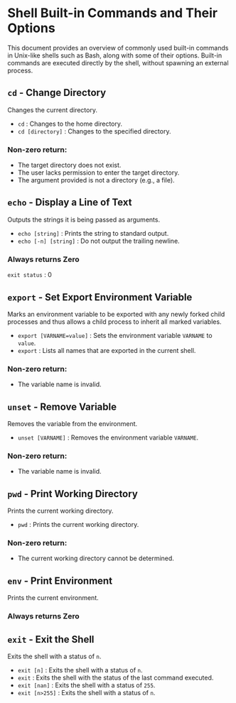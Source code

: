 # Shell Built-in Commands and Their Options

This document provides an overview of commonly used built-in commands in Unix-like shells such as Bash, along with some of their options. Built-in commands are executed directly by the shell, without spawning an external process.

## `cd` - Change Directory

Changes the current directory.

- `cd` : Changes to the home directory.
- `cd [directory]` : Changes to the specified directory.

### Non-zero return:
- The target directory does not exist.
- The user lacks permission to enter the target directory.
- The argument provided is not a directory (e.g., a file).

## `echo` - Display a Line of Text

Outputs the strings it is being passed as arguments.

- `echo [string]` : Prints the string to standard output.
- `echo [-n] [string]` : Do not output the trailing newline.

### Always returns Zero

`exit status` : 0

## `export` - Set Export Environment Variable

Marks an environment variable to be exported with any newly forked child processes and thus allows a child process to inherit all marked variables.

- `export [VARNAME=value]` : Sets the environment variable `VARNAME` to `value`.
- `export` : Lists all names that are exported in the current shell.

### Non-zero return:
- The variable name is invalid.

## `unset` - Remove Variable

Removes the variable from the environment.

- `unset [VARNAME]` : Removes the environment variable `VARNAME`.

### Non-zero return:
- The variable name is invalid.

## `pwd` - Print Working Directory

Prints the current working directory.

- `pwd` : Prints the current working directory.

### Non-zero return:
- The current working directory cannot be determined.

## `env` - Print Environment

Prints the current environment.

### Always returns Zero

## `exit` - Exit the Shell

Exits the shell with a status of `n`.

- `exit [n]` : Exits the shell with a status of `n`.
- `exit` : Exits the shell with the status of the last command executed.
- `exit [nan]` : Exits the shell with a status of `255`.
- `exit [n>255]` : Exits the shell with a status of `n`.